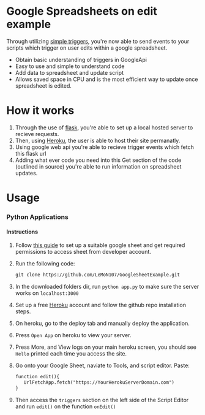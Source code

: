 # Google Spreadsheets on edit example

Through utilizing <a href="https://developers.google.com/apps-script/guides/triggers">simple triggers</a>, you're now able to send events to your scripts which trigger on user edits within a google spreadsheet.

* Obtain basic understanding of triggers in GoogleApi
* Easy to use and simple to understand code
* Add data to spreadsheet and update script
* Allows saved space in CPU and is the most efficient way to update once spreadsheet is edited.

# How it works
1. Through the use of <a href="https://flask.palletsprojects.com/en/2.0.x/">flask</a>, you're able to set up a local hosted server to recieve requests.
2. Then, using <a href="www.heroku.com">Heroku</a>, the user is able to host their site permanatly. 
3. Using google web api you're able to recieve trigger events which fetch this flask url
4. Adding what ever code you need into this Get section of the code (outlined in source) you're able to run information on spreadsheet updates.

# Usage
### Python Applications

#### Instructions

1. Follow <a href="https://docs.gspread.org/en/v4.0.1/oauth2.html">this guide</a> to set up a suitable google sheet and get required permissions to access sheet from developer account. 

2. Run the following code:
    ```diff
    git clone https://github.com/LeMoN107/GoogleSheetExample.git
    ```
3. In the downloaded folders dir, run ```python app.py``` to make sure the server works on ```localhost:3000```

4. Set up a free <a href="www.heroku.com">Heroku</a> account and follow the github repo installation steps.

5. On heroku, go to the deploy tab and manually deploy the application.

6. Press ```Open App``` on heroku to view your server.

7. Press More, and View logs on your main heroku screen, you should see ```Hello``` printed each time you access the site.

8. Go onto your Google Sheet, naviate to Tools, and script editor. Paste:
    ```diff
    function edit(){
       UrlFetchApp.fetch("https://YourHerokuServerDomain.com")
    }
    ```
9. Then access the ```triggers``` section on the left side of the Script Editor and run ```edit()``` on the function ```onEdit()```
